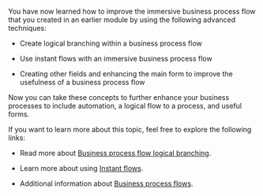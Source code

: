 You have now learned how to improve the immersive business
process flow that you created in an earlier module by using the following
advanced techniques:

-   Create logical branching within a business process flow

-   Use instant flows with an immersive business process flow

-   Creating other fields and enhancing the main form to improve the usefulness of a business process flow

Now you can take these concepts to further enhance your business processes to include automation, a logical flow to a process, and useful forms.

If you want to learn more about this topic, feel free to explore the following links:

- Read more about [Business process flow logical branching](/previous-versions/dynamicscrm-2016/admins-customizers-dynamics-365/mt826751(v=crm.8)?redirectedfrom=MSDN/?azure-portal=true). 

- Learn more about using [Instant flows](/business-applications-release-notes/april19/microsoft-flow/instant-steps-business-process-flows/?azure-portal=true).

- Additional information about [Business process flows](/dynamics365/customerengagement/on-premises/customize/business-process-flows-overview/?azure-portal=true).